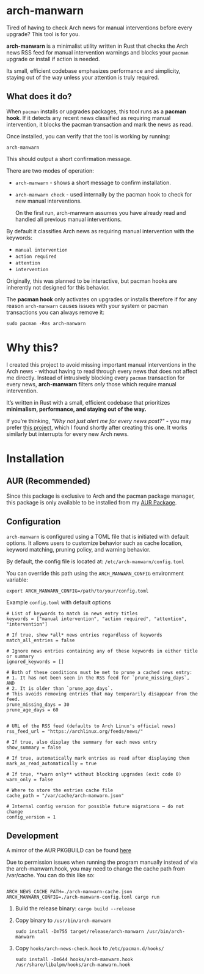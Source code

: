 # arch-manwarn

Tired of having to check Arch news for manual interventions before every upgrade? This tool is for you.

**arch-manwarn** is a minimalist utility written in Rust that checks the Arch news RSS feed for manual intervention warnings and blocks your `pacman` upgrade or install if action is needed.

Its small, efficient codebase emphasizes performance and simplicity, staying out of the way unless your attention is truly required.

## What does it do?

When `pacman` installs or upgrades packages, this tool runs as a **pacman hook**. If it detects any recent news classified as requiring manual intervention, it blocks the pacman transaction and mark the news as read.

Once installed, you can verify that the tool is working by running:

```
arch-manwarn
```

This should output a short confirmation message.

There are two modes of operation:

-   `arch-manwarn` - shows a short message to confirm installation.
-   `arch-manwarn check` - used internally by the pacman hook to check for new manual interventions.

    On the first run, arch-manwarn assumes you have already read and handled all previous manual interventions.

By default it classifies Arch news as requiring manual intervention with the keywords:

-   `manual intervention`
-   `action required`
-   `attention`
-   `intervention`

Originally, this was planned to be interactive, but pacman hooks are inherently not designed for this behavior.

The **pacman hook** only activates on upgrades or installs therefore if for any reason `arch-manwarn` causes issues with your system or pacman transactions you can always remove it:

```
sudo pacman -Rns arch-manwarn
```

# Why this?

I created this project to avoid missing important manual interventions in the Arch news - without having to read through every news that does not affect me directly.
Instead of intrusively blocking every `pacman` transaction for every news, **arch-manwarn** filters _only_ those which require manual intervention.

It’s written in Rust with a small, efficient codebase that prioritizes **minimalism, performance, and staying out of the way.**

If you’re thinking, _"Why not just alert me for every news post?"_ - you may prefer [this project](https://github.com/bradford-smith94/informant), which I found shortly after creating this one. It works similarly but interrupts for every new Arch news.

# Installation

## AUR (Recommended)

Since this package is exclusive to Arch and the pacman package manager, this package is only available to be installed from my [AUR Package](https://aur.archlinux.org/packages/arch-manwarn).

## Configuration

`arch-manwarn` is configured using a TOML file that is initiated with default options. It allows users to customize behavior such as cache location, keyword matching, pruning policy, and warning behavior.

By default, the config file is located at: `/etc/arch-manwarn/config.toml`

You can override this path using the `ARCH_MANWARN_CONFIG` environment variable:

```
export ARCH_MANWARN_CONFIG=/path/to/your/config.toml
```

Example `config.toml` with default options

```
# List of keywords to match in news entry titles
keywords = ["manual intervention", "action required", "attention", "intervention"]

# If true, show *all* news entries regardless of keywords
match_all_entries = false

# Ignore news entries containing any of these keywords in either title or summary
ignored_keywords = []

# Both of these conditions must be met to prune a cached news entry:
# 1. It has not been seen in the RSS feed for `prune_missing_days`, AND
# 2. It is older than `prune_age_days`.
# This avoids removing entries that may temporarily disappear from the feed.
prune_missing_days = 30
prune_age_days = 60


# URL of the RSS feed (defaults to Arch Linux's official news)
rss_feed_url = "https://archlinux.org/feeds/news/"

# If true, also display the summary for each news entry
show_summary = false

# If true, automatically mark entries as read after displaying them
mark_as_read_automatically = true

# If true, **warn only** without blocking upgrades (exit code 0)
warn_only = false

# Where to store the entries cache file
cache_path = "/var/cache/arch-manwarn.json"

# Internal config version for possible future migrations — do not change
config_version = 1
```

## Development

A mirror of the AUR PKGBUILD can be found [here](https://github.com/NLion74/arch-manwarn-aur)

Due to permission issues when running the program manually instead of via the arch-manwarn.hook, you may need to change the cache path from /var/cache. You can do this like so:

```

ARCH_NEWS_CACHE_PATH=./arch-manwarn-cache.json ARCH_MANWARN_CONFIG=./arch-manwarn-config.toml cargo run

```

1. Build the release binary:
   `cargo build --release`

2. Copy binary to `/usr/bin/arch-manwarn`

    ```
    sudo install -Dm755 target/release/arch-manwarn /usr/bin/arch-manwarn
    ```

3. Copy `hooks/arch-news-check.hook` to `/etc/pacman.d/hooks/`
    ```
    sudo install -Dm644 hooks/arch-manwarn.hook /usr/share/libalpm/hooks/arch-manwarn.hook
    ```

```

```
